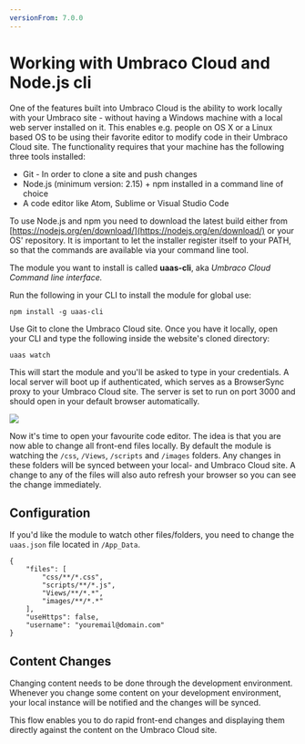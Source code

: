 ```yaml
---
versionFrom: 7.0.0
---
```


# Working with Umbraco Cloud and Node.js cli

One of the features built into Umbraco Cloud is the ability to work locally with your Umbraco site - without having a Windows machine with a local web server installed on it. This enables e.g. people on OS X or a Linux based OS to be using their favorite editor to modify code in their Umbraco Cloud site. The functionality requires that your machine has the following three tools installed:

* Git - In order to clone a site and push changes
* Node.js (minimum version: 2.15) + npm installed in a command line of choice
* A code editor like Atom, Sublime or Visual Studio Code

To use Node.js and npm you need to download the latest build either from [https://nodejs.org/en/download/](https://nodejs.org/en/download/) or your OS' repository. It is important to let the installer register itself to your PATH, so that the commands are available via your command line tool. 

The module you want to install is called **uaas-cli**, aka *Umbraco Cloud Command line interface.*

Run the following in your CLI to install the module for global use: 

`npm install -g uaas-cli`

Use Git to clone the Umbraco Cloud site. Once you have it locally, open your CLI and type the following inside the website's cloned directory:

`uaas watch`

This will start the module and you'll be asked to type in your credentials. A local server will boot up if authenticated, which serves as a BrowserSync proxy to your Umbraco Cloud site. The server is set to run on port 3000 and should open in your default browser automatically.

![](images/cli-example.png)

Now it's time to open your favourite code editor. The idea is that you are now able to change all front-end files locally. By default the module is watching the `/css`, `/Views`, `/scripts` and `/images` folders. Any changes in these folders will be synced between your local- and Umbraco Cloud site. A change to any of the files will also auto refresh your browser so you can see the change immediately.

## Configuration

If you'd like the module to watch other files/folders, you need to change the `uaas.json` file located in `/App_Data`.

	{
		"files": [
			"css/**/*.css",
			"scripts/**/*.js",
			"Views/**/*.*",
			"images/**/*.*"
		],
		"useHttps": false,
		"username": "youremail@domain.com"
	}

## Content Changes

Changing content needs to be done through the development environment. Whenever you change some content on your development environment, your local instance will be notified and the changes will be synced. 

This flow enables you to do rapid front-end changes and displaying them directly against the content on the Umbraco Cloud site.
